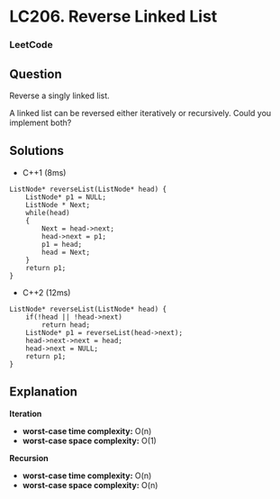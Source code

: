 # LC206. Reverse Linked List

### LeetCode

## Question

Reverse a singly linked list.

A linked list can be reversed either iteratively or recursively. Could you implement both?

## Solutions

* C++1 (8ms)
```
ListNode* reverseList(ListNode* head) {
    ListNode* p1 = NULL;
    ListNode * Next;
    while(head)
    {
        Next = head->next;
        head->next = p1;
        p1 = head;
        head = Next;
    }
    return p1;
}
```

* C++2 (12ms)
```
ListNode* reverseList(ListNode* head) {
    if(!head || !head->next)
        return head;
    ListNode* p1 = reverseList(head->next);
    head->next->next = head;
    head->next = NULL;
    return p1;
}
```

## Explanation

**Iteration**

* **worst-case time complexity:** O(n)
* **worst-case space complexity:** O(1)

**Recursion**

* **worst-case time complexity:** O(n)
* **worst-case space complexity:** O(n)
